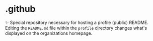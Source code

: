 # .github

✨ Special repository necessary for hosting a profile (public) README. Editing the `README.md` file within the `profile` directory changes what's displayed on the organizations homepage.
